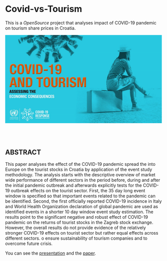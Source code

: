 <br>


# Covid-vs-Tourism
This is a *OpenSource* project that analyses impact of COVID-19 pandemic on tourism share prices in Croatia. 

<p align="center">
  <img src="./Foto/COVIDvsTOURISM.jpg" width="750" title="hover text">
</p>


<br>
<br>



## ABSTRACT

This paper analyses the effect of the COVID-19 pandemic spread the into Europe on the tourist stocks in Croatia by application of the event study methodology. The analysis starts with the descriptive overview of market wide performance of different sectors in the period before, during and after the initial pandemic outbreak and afterwards explicitly tests for the COVID-19 outbreak effects on the tourist sector. First, the 35 day long event window is specified so that important events related to the pandemic can be identified. Second, the first officially reported COVID-19 incidence in Italy and World Health Organization declaration of global pandemic are used as identified events in a shorter 10 day window event study estimation. The results point to the significant negative and robust effect of COVID-19 pandemic on the returns of tourist stocks in the Zagreb stock exchange. However, the overall results do not provide evidence of the relatively stronger COVID-19 effects on tourist sector but rather equal effects across different sectors. o ensure sustainability of tourism companies and to overcome future crisis.

You can see the [presentation](https://raw.githack.com/lusiki/Covid-vs-Tourism/main/Presentation/Presentation.html) and the [paper](https://raw.githack.com/lusiki/Covid-vs-Tourism/main/Covid-vs-Tourism-PAPER.html).


